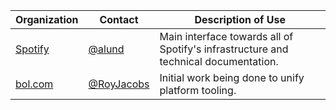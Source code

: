 | Organization | Contact | Description of Use |
| ------------ | ------- | ------------------ |
| [Spotify](https://www.spotify.com) |[@alund](https://github.com/alund)| Main interface towards all of Spotify's infrastructure and technical documentation.|
| [bol.com](https://www.bol.com) |[@RoyJacobs](https://github.com/RoyJacobs)| Initial work being done to unify platform tooling.|
